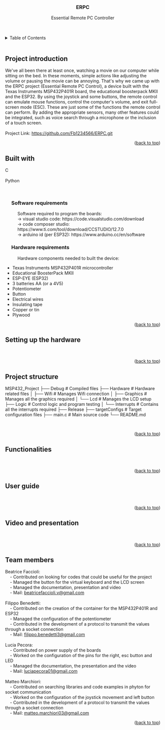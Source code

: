 <div id="readme-erpc"></div>

<!--TITLE-->
<br />
<div align="center">

<h3 align="center">ERPC</h3>

 <p align="center">
  Essential Remote PC Controller
  <br />
  <br /><br />
  </p>
  </div> 

<!-- TABLE OF CONTENTS -->
<details>
  <summary>Table of Contents</summary>
  <ol style="counter-reset: section;">
    <li><a href="#project-introduction">Project introduction</a></li>
    <li><a href="#built-with">Built with</a>
    <ol>
    <li><a href="#software requirements">Software requirements</a></li>
    <li><a href="#hardware-requirements">Hardware requirements</a></li>
    </ol></li>
    <li><a href="#setting-up-the-hardware">Setting up the hardware</a></li>
    <li><a href="#project-structure">Project structure</a></li>
    <li><a href="#functionalities">Functionalities</a></li>
    <li><a href="#user-guide">User guide</a></li>
    <li><a href="#video-and-presentation">Video and presentation</a></li>
    <li><a href="#team-members">Team members</a></li>
  </ol>
</details>
<br>
<!--
<style>
    ol{
        list-style-type: none;
    }
    ol > li {
        counter-increment: section;
    }
    ol > li::before {
        content: counter(section) ". "; 
    }
    ol ol > li {
        counter-increment: subsection;
    }
    ol ol > li::before {
        content: counter(section) "." counter(subsection) " ";
    }
    </style> -->



<!-- PROJECT INTRODUCTION -->
## Project introduction
We've all been there at least once, watching a movie on our computer while sitting on the bed. In these moments, simple actions like adjusting the volume or pausing the movie can be annoying. That's why we came up with the ERPC project (Essential Remote PC Control), a device built with the Texas Instruments MSP432P401R board, the educational boosterpack MKII and the ESP32. By using the joystick and some buttons, the remote control can emulate mouse functions, control the computer's volume, and exit full-screen mode (ESC). 
These are just some of the functions the remote control can perform. By adding the appropriate sensors, many other features could be integrated, such as voice search through a microphone or the inclusion of a touch screen. <br>
<br>
Project Link: https://github.com/Fb1234566/ERPC.git <br>


<p align="right">(<a href="#readme-erpc">back to top</a>)</p>

<!-- BUILT WITH -->
## Built with
C <br>  
Python
 
<br>


<h3 style="margin-left: 20px;" id="software-requirements">Software requirements</h3>
<p style="margin-left: 40px;">Software required to program the boards: <br>
  → visual studio code: https://code.visualstudio.com/download <br>
  → code composer studio: https://www.ti.com/tool/download/CCSTUDIO/12.7.0 <br>
  → arduino id (per ESP32): https://www.arduino.cc/en/software 
</p>

<h3 style="margin-left: 20px;" id="hardware-requirements">Hardware requirements</h3>
<p style="margin-left: 40px;">Hardware components needed to built the device: 

* Texas Instruments MSP432P401R microcontroller 
* Educational BoosterPack MKII 
* ESP-EYE (ESP32) 
* 3 batteries AA (or a 4V5) 
* Potentiometer 
* Button 
* Electrical wires
* Insulating tape 
* Copper or tin 
* Plywood 
</p>

<p align="right">(<a href="#readme-erpc">back to top</a>)</p>

<!-- SETTING UP THE HARDWARE -->
## Setting up the hardware
<br>

<p align="right">(<a href="#readme-erpc">back to top</a>)</p>

<!-- PROJECT STRUCTURE -->
## Project structure
MSP432_Project
    ├── Debug                  # Compiled files 
    ├── Hardware               # Hardware related files
    │   ├── Wifi               # Manages Wifi connection
    │   ├── Graphics           # Manages all the graphics required
    │   └── Lcd                # Manages the LCD setup
    ├── Logic                  # Control logic and program testing
    │   └── Interrupts         # Contains all the interrupts required
    ├── Release
    ├── targetConfigs          # Target configuration files
    ├── main.c                 # Main source code
    └── README.md

<br>

<p align="right">(<a href="#readme-erpc">back to top</a>)</p>

<!-- FUNCTIONALITIES -->
## Functionalities
<br>

<p align="right">(<a href="#readme-erpc">back to top</a>)</p>

<!-- USER GUIDE -->
## User guide
<br>

<p align="right">(<a href="#readme-erpc">back to top</a>)</p>

<!-- VIDEO AND PRESENTATION -->
## Video and presentation
<br>

<p align="right">(<a href="#readme-erpc">back to top</a>)</p>



<!-- TEAM MEMBERS -->
## Team members
Beatrice Faccioli: <br>
&nbsp; &nbsp; - Contributed on looking for codes that could be useful for the project <br>
&nbsp; &nbsp; - Managed the button for the virtual keyboard and the LCD screen <br>
&nbsp; &nbsp; - Managed the documentation, presentation and video <br>
&nbsp; &nbsp; - Mail: beatricefaccioli.v@gmail.com
<br> <br>
Filippo Benedetti: <br>
&nbsp; &nbsp; - Contributed on the creation of the container for the MSP432P401R and ESP32 <br>
&nbsp; &nbsp; - Managed the configuration of the potentiometer <br>
&nbsp; &nbsp; - Contributed in the development of a protocol to transmit the values through a socket connection <br>
&nbsp; &nbsp; - Mail: filippo.benedetti3@gmail.com
<br><br>
Lucia Pecora: <br>
&nbsp; &nbsp; - Contributed on power supply of the boards <br>
&nbsp; &nbsp; - Worked on the configuration of the pins for the right, esc button and LED <br>
&nbsp; &nbsp; - Managed the documentation, the presentation and the video <br>
&nbsp; &nbsp; - Mail: luciapecora01@gmail.com
<br> <br>
Matteo Marchiori: <br>
&nbsp; &nbsp; - Contributed on searching libraries and code examples in phyton for socket communication <br>
&nbsp; &nbsp; - Worked on the configuration of the joystick movement and left button <br>
&nbsp; &nbsp; - Contributed in the development of a protocol to transmit the values through a socket connection <br>
&nbsp; &nbsp; - Mail: matteo.marchiori03@gmail.com
<br>


<p align="right">(<a href="#readme-erpc">back to top</a>)</p>
